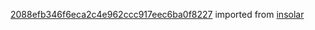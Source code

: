 [2088efb346f6eca2c4e962ccc917eec6ba0f8227](https://github.com/insolar/insolar/commit/2088efb346f6eca2c4e962ccc917eec6ba0f8227) imported from [insolar](https://github.com/insolar/insolar)
